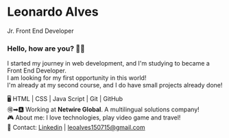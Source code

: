 <h1>Leonardo Alves</h1>
Jr. Front End Developer

<h3>Hello, how are you? 🤘🏼</h3>

I started my journey in web development, and I'm studying to became a Front End Developer. <br>
I am looking for my first opportunity in this world! <br>
I'm already at my second course, and I do have small projects already done!

🖥 HTML | CSS | Java Script | Git | GitHub <br>
🉐➡🅰 Working at <b>Netwire Global</b>. A multilingual solutions company! <br>
🎮 About me: I love technologies, play video game and travel! <br>
📧 Contact: <a href= "https://www.linkedin.com/in/leoofalves/" target:_blank> Linkedin</a> | leoalves150715@gmail.com <br>

